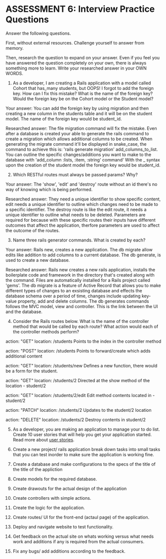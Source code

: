 # ASSESSMENT 6: Interview Practice Questions

Answer the following questions.

First, without external resources. Challenge yourself to answer from memory.

Then, research the question to expand on your answer. Even if you feel you have answered the question completely on your own, there is always something more to learn. Write your researched answer in your OWN WORDS.

1. As a developer, I am creating a Rails application with a model called Cohort that has_many students, but OOPS! I forgot to add the foreign key. How can I fix this mistake? What is the name of the foreign key? Would the foreign key be on the Cohort model or the Student model?

Your answer: You can add the foreign key by using migration and then creating a new column in the students table and it will be on the student model. The name of the foreign key would be student_id.

Researched answer: The file migration command will fix the mistake. Even after a database is created your able to generate the rails command to create a migration which allows additional columns to be created. When generating the migrate command it'll be displayed in snake_case, the command to achieve this is: 'rails generate migration' add_columns_to_list. You can outline the specific changes/additions you want to make to the database with 'add_column :lists, :item, :string' command' With the _ syntax upon the creation of the student model the foreign key would be student_id.

2. Which RESTful routes must always be passed params? Why?

Your answer: The 'show', 'edit' and 'destroy' route without an id there's no way of knowing which is being performed.

Researched answer: They need a unique identifier to show specific content, edit needs a unique identifier to outline which changes need to be made to a specific identifier. The destroy route is like the edit route, it needs a unique identifier to outline what needs to be deleted. Parameters are required for because with these specific routes their inputs have different outcomes that affect the application, therfore parameters are used to affect the outcome of the routes. 


3. Name three rails generator commands. What is created by each?

Your answer: Rails new, creates a new application. The db migrate allow edits like addition to add columns to a current database. The db generate, is used to create a new database.

Researched answer: Rails new creates a new rails application, installs the boilerplate code and framework in the directory that's created along with the command. Files are automatically installed for a Rails project called 'gems'. The db migrate is a feature of Active Record that allows you to make different types of changes to an exsisting database and effects the database schema over a period of time, changes include updating key-value property, add and delete columns. The db generates commands follows the MVC model, view and controller. This is the link between the UI and the database.

4. Consider the Rails routes below. What is the name of the controller method that would be called by each route? What action would each of the controller methods perform?

action: "GET" location: /students Points to the index in the controller method

action: "POST" location: /students Points to forward/create which adds additional content

action: "GET" location: /students/new Defines a new function, there would be a form for the student.

action: "GET" location: /students/2 Directed at the show method of the location - student/2

action: "GET" location: /students/2/edit Edit method contents located in - student/2

action: "PATCH" location: /students/2 Updates to the student/2 location

action: "DELETE" location: /students/2 Destroy contents in student/2

5. As a developer, you are making an application to manage your to do list. Create 10 user stories that will help you get your application started. Read more about [user stories](https://www.atlassian.com/agile/project-management/user-stories).


1. Create a new project/ rails application break down tasks into small tasks that you can test inorder to make sure the application is working fine.

2. Create a database and make configurations to the specs of the title of the title of the appliction

3. Create models for the required database.

4. Create drawouts for the actual design of the application

5. Create controllers with simple actions.

6. Create the logic for the application.

7. Create routes/ UI for the front-end (actaul page) of the application.

8. Deploy and navigate website to test functionality.

9. Get feedback on the actual site on whats working versus what needs work and additions if any is required from the actual consumers.

10. Fix any bugs/ add additions according to the feedback.
